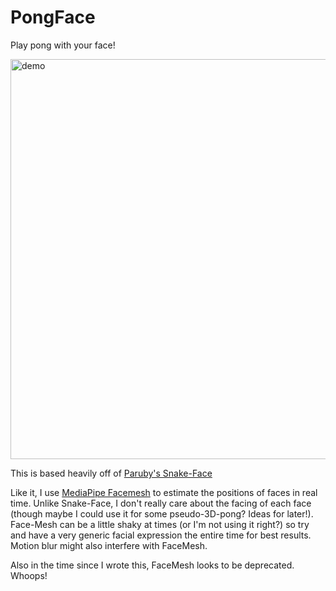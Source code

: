 # PongFace
Play pong with your face!

<img src="2020-04-29_PongWithFaces.gif" alt="demo" style="width: 640px;" />

This is based heavily off of [Paruby's Snake-Face](https://github.com/paruby/snake-face)

Like it, I use [MediaPipe Facemesh](https://github.com/tensorflow/tfjs-models/tree/master/facemesh) to estimate the positions of faces in real time. Unlike Snake-Face, I don't really care about the facing of each face (though maybe I could use it for some pseudo-3D-pong? Ideas for later!). Face-Mesh can be a little shaky at times (or I'm not using it right?) so try and have a very generic facial expression the entire time for best results. Motion blur might also interfere with FaceMesh. 

Also in the time since I wrote this, FaceMesh looks to be deprecated. Whoops!

